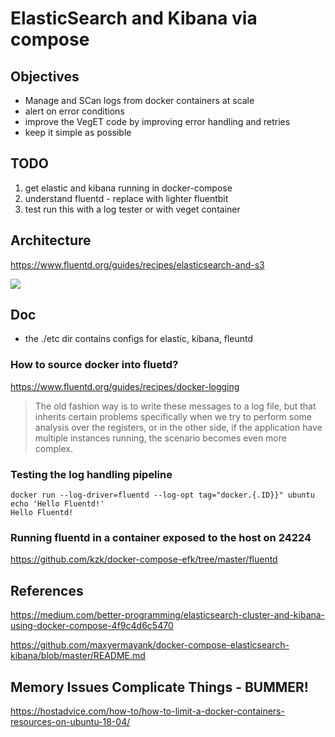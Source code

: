 # ElasticSearch and Kibana via compose

## Objectives

- Manage and SCan logs from docker containers at scale
- alert on error conditions
- improve the VegET code by improving error handling and retries
- keep it simple as possible

## TODO

1. get elastic and kibana running in docker-compose
2. understand fluentd - replace with lighter fluentbit
3. test run this with a log tester or with veget container

## Architecture

https://www.fluentd.org/guides/recipes/elasticsearch-and-s3

![](https://www.fluentd.org/assets/img/recipes/elasticsearch-s3-fluentd.png)

## Doc

- the ./etc dir contains configs for elastic, kibana, fleuntd

### How to source docker into fluetd?
https://www.fluentd.org/guides/recipes/docker-logging

> The old fashion way is to write these messages to a log file, but that inherits certain problems specifically when we try to perform some analysis over the registers, or in the other side, if the application have multiple instances running, the scenario becomes even more complex.


### Testing the log handling pipeline

```
docker run --log-driver=fluentd --log-opt tag="docker.{.ID}}" ubuntu echo 'Hello Fluentd!'
Hello Fluentd!
```

### Running fluentd in a container exposed to the host on 24224

https://github.com/kzk/docker-compose-efk/tree/master/fluentd





## References

https://medium.com/better-programming/elasticsearch-cluster-and-kibana-using-docker-compose-4f9c4d6c5470

https://github.com/maxyermayank/docker-compose-elasticsearch-kibana/blob/master/README.md


## Memory Issues Complicate Things - BUMMER!

https://hostadvice.com/how-to/how-to-limit-a-docker-containers-resources-on-ubuntu-18-04/

```
